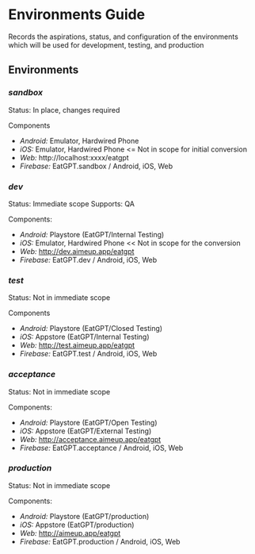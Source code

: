 # Environments Guide

Records the aspirations, status, and configuration of the environments which will be used for development, testing, and production

## Environments

### _sandbox_

Status: In place, changes required

Components

- _Android:_ Emulator, Hardwired Phone
- _iOS:_ Emulator, Hardwired Phone <= Not in scope for initial conversion
- _Web:_ http://localhost:xxxx/eatgpt
- _Firebase:_ EatGPT.sandbox / Android, iOS, Web

### _dev_

Status: Immediate scope
Supports: QA

Components:

- _Android:_ Playstore (EatGPT/Internal Testing)
- _iOS:_ Emulator, Hardwired Phone << Not in scope for the conversion
- _Web:_ http://dev.aimeup.app/eatgpt
- _Firebase:_ EatGPT.dev / Android, iOS, Web

### _test_

Status: Not in immediate scope

Components

- _Android:_ Playstore (EatGPT/Closed Testing)
- _iOS:_ Appstore (EatGPT/Internal Testing)
- _Web:_ http://test.aimeup.app/eatgpt
- _Firebase:_ EatGPT.test / Android, iOS, Web

### _acceptance_

Status: Not in immediate scope

Components:

- _Android:_ Playstore (EatGPT/Open Testing)
- _iOS:_ Appstore (EatGPT/External Testing)
- _Web:_ http://acceptance.aimeup.app/eatgpt
- _Firebase:_ EatGPT.acceptance / Android, iOS, Web

### _production_

Status: Not in immediate scope

Components:

- _Android:_ Playstore (EatGPT/production)
- _iOS:_ Appstore (EatGPT/production)
- _Web:_ http://aimeup.app/eatgpt
- _Firebase:_ EatGPT.production / Android, iOS, Web

